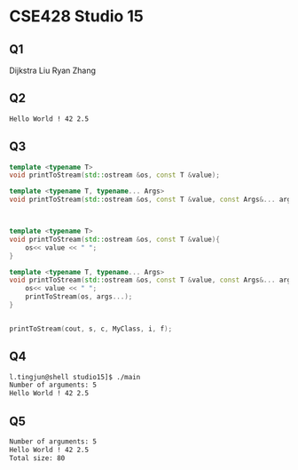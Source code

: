 # CSE428 Studio 15

## Q1

Dijkstra Liu
Ryan Zhang


## Q2

```bash
Hello World ! 42 2.5
```

## Q3
```C++
template <typename T>
void printToStream(std::ostream &os, const T &value);

template <typename T, typename... Args>
void printToStream(std::ostream &os, const T &value, const Args&... args);



template <typename T>
void printToStream(std::ostream &os, const T &value){
    os<< value << " ";
}

template <typename T, typename... Args>
void printToStream(std::ostream &os, const T &value, const Args&... args){
    os<< value << " ";
    printToStream(os, args...);
}


printToStream(cout, s, c, MyClass, i, f);

```


## Q4
```bash
l.tingjun@shell studio15]$ ./main
Number of arguments: 5
Hello World ! 42 2.5

```

## Q5
```bash
Number of arguments: 5
Hello World ! 42 2.5 
Total size: 80
```

